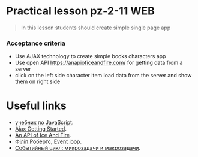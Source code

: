 # Practical lesson pz-2-11 WEB
> In this lesson students should create simple single page app

### Acceptance criteria 
* Use AJAX technology to create simple books characters app
* Use open API https://anapioficeandfire.com/ for getting data from a server
* click on the left side character item load data from the server and show them on right side

# Useful links
* [учебник по JavaScript](https://learn.javascript.ru/).
* [Ajax Getting Started](https://developer.mozilla.org/en-US/docs/Web/Guide/AJAX).
* [An API of Ice And Fire](https://anapioficeandfire.com/).
* [Філіп Робертс, Event loop](https://www.youtube.com/watch?v=8aGhZQkoFbQ&ab_channel=JSConf).
* [Событийный цикл: микрозадачи и макрозадачи](https://learn.javascript.ru/event-loop).

